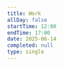 ```yaml
---
title: Work
allDay: false
startTime: 12:00
endTime: 17:00
date: 2025-06-14
completed: null
type: single
---
```

